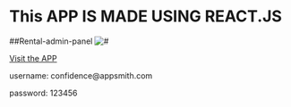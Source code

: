 # This APP IS MADE USING REACT.JS

##Rental-admin-panel
<img src="https://i.ibb.co/ryjvtdn/Capture.png" alt="#"/>

<a target="_blank" href="https://as-react-admin.netlify.app/#/rentals">Visit the APP</a>

<p>username: confidence@appsmith.com</p>
<p>password: 123456</p>
